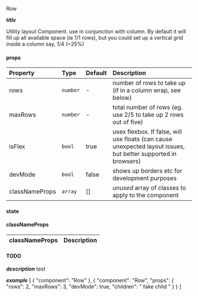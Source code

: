 Row

*****title*****

Utility layout Component. use in conjunction with column. By default it will fill up all available space (ie 1/1 rows), but you could set up a vertical grid inside a column say, 1/4 (=25%)


#### props
|Property				|	Type			|	Default		|	Description
:---------------------------|:----------|:--------------|:--------------------------------
rows						| `number`		| -				| number of rows to take up (if in a column wrap, see below)
maxRows					| `number`		| -				| total number of rows (eg. use 2/5 to take up 2 rows out of five)
isFlex					|	`bool`			|	true		|	usex flexbox. If false, will use floats (can cause unexpected layout issues, but better supported in browsers)
devMode					|	`bool`			|	false		|	shows up borders etc for development purposes
classNameProps	|	`array`			| []			|	*unused* array of classes to apply to the component 

#### state

#### classNameProps
|classNameProps		|	Description
:-----------------------|:--------------------------------

#### TODO

*****description*****
<Row>
<span>test</span>
</Row>

*****example*****
[
{
	"component": "Row"
},
{
	"component": "Row",
	"props": {
		"rows": 2,
		"maxRows": 3,
		"devMode": true,
		"children": "<span> fake child </span>"
	}
}
]